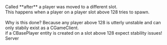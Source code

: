 <function name="HolyLib:OnPlayerChangedSlot" parent="" type="hook">
	<description>
		Called **after** a player was moved to a different slot.<br>
		This happens when a player on a player slot above 128 tries to spawn.<br>
		<br>
		Why is this done? Because any player above 128 is utterly unstable and can only stabily exist as a CGameClient.<br>
		if a CBasePlayer entity is created on a slot above 128 expect stability issues!
		<added version="0.7"></added>
	</description>
	<realm>Server</realm>
	<args>
		<arg name="oldPlayerSlot" type="number"></arg>
		<arg name="newPlayerSlot" type="number"></arg>
	</args>
</function>
